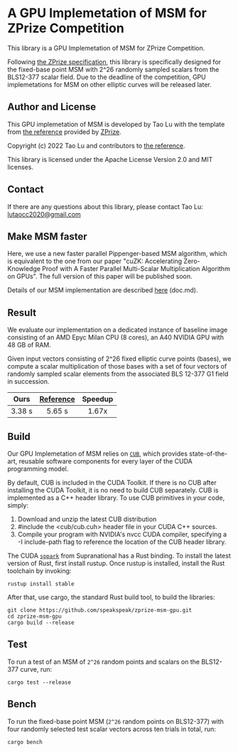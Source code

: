 # A GPU Implemetation of MSM for ZPrize Competition

This library is a GPU Implemetation of MSM for ZPrize Competition. 

Following [the ZPrize specification](https://assets.website-files.com/625a083eef681031e135cc99/6314b255fac8ee1e63c4bde3_gpu-fpga-msm.pdf),
this library is specifically designed for the fixed-base point MSM with 2^26 randomly sampled scalars from the BLS12-377 scalar field. 
Due to the deadline of the competition, GPU implemetations for MSM on other elliptic curves will be released later.

## Author and License

This GPU implemetation of MSM is developed by Tao Lu with the template from [the reference](https://github.com/z-prize/test-msm-gpu) provided by [ZPrize](https://www.zprize.io/).

Copyright (c) 2022 Tao Lu and contributors to [the reference](https://github.com/z-prize/test-msm-gpu).

This library is licensed under the Apache License Version 2.0 and MIT licenses.

## Contact

If there are any questions about this library, please contact Tao Lu: lutaocc2020@gmail.com

## Make MSM faster

Here, we use a new faster parallel Pippenger-based MSM algorithm, which is equivalent to the one from our paper "cuZK: Accelerating Zero-Knowledge Proof with A Faster Parallel Multi-Scalar Multiplication Algorithm on GPUs". The full version of this paper will be published soon.

Details of our MSM implementation are described [here](./doc.md) (doc.md).  

## Result

We evaluate our implementation on a dedicated instance of baseline image consisting of an AMD Epyc Milan CPU (8 cores), an A40
NVIDIA GPU with 48 GB of RAM.

Given input vectors consisting of 2^26 fixed elliptic curve points (bases), we compute a
scalar multiplication of those bases with a set of four vectors of randomly sampled scalar elements from the associated
BLS 12-377 G1 field in succession.

| Ours            | [Reference](https://github.com/z-prize/test-msm-gpu)  |Speedup |
| :---:           | :-----:                                               |:-----:  |
| 3.38 s          | 5.65 s                                                | 1.67x |

## Build
Our GPU Implemetation of MSM relies on [`CUB`](https://nvlabs.github.io/cub/), which provides state-of-the-art, reusable software components for every layer of the CUDA programming model.

By default, CUB is included in the CUDA Toolkit. 
If there is no CUB after installing the CUDA Toolkit, it is no need to build CUB separately. CUB is implemented as a C++ header library. To use CUB primitives in your code, simply:
1. Download and unzip the latest CUB distribution
2. #include the <cub/cub.cuh> header file in your CUDA C++ sources. 
3. Compile your program with NVIDIA's nvcc CUDA compiler, specifying a -I<path-to-CUB> include-path flag to reference the location of the CUB header library.

The CUDA [`sppark`](https://github.com/supranational/sppark) from Supranational has a Rust binding. To install the latest version of Rust, first install rustup. Once rustup is installed, install the Rust toolchain by invoking:

```
rustup install stable
```
After that, use cargo, the standard Rust build tool, to build the libraries:

```
git clone https://github.com/speakspeak/zprize-msm-gpu.git
cd zprize-msm-gpu
cargo build --release
```

## Test
To run a test of an MSM of `2^26` random points and scalars on the BLS12-377 curve, run:

```
cargo test --release
```

## Bench
To run the fixed-base point MSM (`2^26` random points on BLS12-377) with four randomly selected test scalar vectors across ten trials in total, run:

```
cargo bench
```